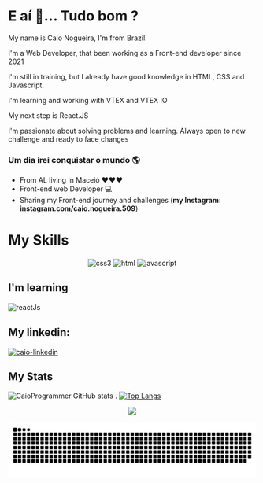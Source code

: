 #  E aí  👋... Tudo bom ?

My name is Caio Nogueira, I'm from Brazil.

I'm a Web Developer, that been working as a Front-end developer since 2021

I'm still in training, but I already have good knowledge in HTML, CSS and Javascript.

I'm learning and working with VTEX and VTEX IO

My next step is React.JS

I'm passionate about solving problems and learning. 
Always open to new challenge and ready to face changes

### Um dia irei conquistar o mundo 🌎

- From AL living in Maceió ❤❤❤
-  Front-end web Developer 💻
- Sharing my Front-end journey and challenges (**my Instagram: instagram.com/caio.nogueira.509**)

# My Skills 
<div align="center">
<img align="center" alt="css3" height="70" width="80" src="https://cdn.jsdelivr.net/gh/devicons/devicon/icons/css3/css3-plain-wordmark.svg" style="max-width:100%">
<img align="center" alt="html" height="70" width="80" src="https://cdn.jsdelivr.net/gh/devicons/devicon/icons/html5/html5-plain-wordmark.svg" style="max-width:100%">
<img align="center" alt="javascript" height="70" width="80" src="https://cdn.jsdelivr.net/gh/devicons/devicon/icons/javascript/javascript-plain.svg" style="max-width:100%">
</div>

## I'm learning
<img align="center" alt="reactJs" height="70" width="80" src="https://cdn.jsdelivr.net/gh/devicons/devicon/icons/react/react-original-wordmark.svg" style="max-width:100%">

## My linkedin: <a href="https://www.linkedin.com/in/caio-nogueira-96b773206/">
<img align="center" alt="caio-linkedin" height="30" width="40" src="https://cdn.jsdelivr.net/gh/devicons/devicon/icons/linkedin/linkedin-original.svg" style="max-width:100%">
</a>

## My Stats

![CaioProgrammer GitHub stats](https://github-readme-stats.vercel.app/api?username=caioprogrammer&show_icons=true&theme=radical)
.
[![Top Langs](https://github-readme-stats.vercel.app/api/top-langs/?username=caioprogrammer)](https://github.com/caioprogrammer/github-readme-stats)


<div  align="center"> 
  <a href="https://www.linkedin.com/in/ellen-maria-da-silva-caldas-4824b01a7/" target="_blank"><img src="https://img.shields.io/badge/-LinkedIn-%230077B5?style=for-the-badge&logo=linkedin&logoColor=white" target="_blank"></a> 
 
  ![Snake animation](https://github.com/ellen2121/ellen2121/blob/output/github-contribution-grid-snake.svg)
 
</div>




<!--
**caioprogrammer/caioprogrammer** is a ✨ _special_ ✨ repository because its `README.md` (this file) appears on your GitHub profile.

Here are some ideas to get you started:

- 🔭 I’m currently working on ...
- 🌱 I’m currently learning ...
- 👯 I’m looking to collaborate on ...
- 🤔 I’m looking for help with ...
- 💬 Ask me about ...
- 📫 How to reach me: ...
- 😄 Pronouns: ...
- ⚡ Fun fact: ...
-->

